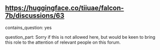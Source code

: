 ## https://huggingface.co/tiiuae/falcon-7b/discussions/63

contains_question: yes

question_part: Sorry if this is not allowed here, but would be keen to bring this role to the attention of relevant people on this forum.